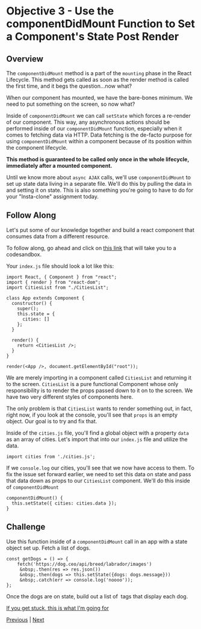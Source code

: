 # Objective 3 - Use the componentDidMount Function to Set a Component's State Post Render

## Overview

The ```componentDidMount``` method is a part of the ```mounting``` phase in the React Lifecycle. This method gets called as soon as the render method is called the first time, and it begs the question…now what?

When our component has mounted, we have the bare-bones minimum. We need to put something on the screen, so now what?

Inside of ```componentDidMount``` we can call ```setState``` which forces a re-render of our component. This way, any asynchronous actions should be performed inside of our ```componentDidMount``` function, especially when it comes to fetching data via HTTP. Data fetching is the de-facto purpose for using ```componentDidMount``` within a component because of its position within the component lifecycle.

<strong>This method is guaranteed to be called only once in the whole lifecycle, immediately after a mounted component.</strong>

Until we know more about ```async AJAX``` calls, we'll use ```componentDidMount``` to set up state data living in a separate file. We'll do this by pulling the data in and setting it on state. This is also something you're going to have to do for your "Insta-clone" assignment today.

## Follow Along

Let's put some of our knowledge together and build a react component that consumes data from a different resource.

To follow along, go ahead and click on [this link](https://codesandbox.io/s/xlx1714w8w) that will take you to a codesandbox.

Your ```index.js``` file should look a lot like this:

```
import React, { Component } from "react";
import { render } from "react-dom";
import CitiesList from "./CitiesList";

class App extends Component {
  constructor() {
    super();
    this.state = {
      cities: []
    };
  }

  render() {
    return <CitiesList />;
  }
}

render(<App />, document.getElementById("root"));
```

We are merely importing in a component called ```CitiesList``` and returning it to the screen. ```CitiesList``` is a pure functional Component whose only responsibility is to render the props passed down to it on to the screen. We have two very different styles of components here.

The only problem is that ```CitiesList``` wants to render something out, in fact, right now, if you look at the console, you'll see that ```props``` is an empty object. Our goal is to try and fix that.

Inside of the ```cities.js``` file, you'll find a global object with a property ```data``` as an array of cities. Let's import that into our ```index.js``` file and utilize the data.

```
import cities from './cities.js';
```

If we ```console.log``` our cities, you'll see that we now have access to them. To fix the issue set forward earlier, we need to set this data on state and pass that data down as props to our ```CitiesList``` component. We'll do this inside of ```componentDidMount```

```
componentDidMount() {
  this.setState({ cities: cities.data });
}
```

## Challenge

Use this function inside of a ```componentDidMount``` call in an app with a state object set up. Fetch a list of dogs.

```
const getDogs = () => {
    fetch('https://dog.ceo/api/breed/labrador/images')
     &nbsp;.then(res => res.json())
     &nbsp;.then(dogs => this.setState({dogs: dogs.message}))
     &nbsp;.catch(err => console.log('noooo'));
};
```

Once the dogs are on state, build out a list of <img> tags that display each dog.

[If you get stuck, this is what I'm going for](https://codesandbox.io/s/x96vm3vykq)



[Previous](./Object_2.md) | [Next](./Project.md)
